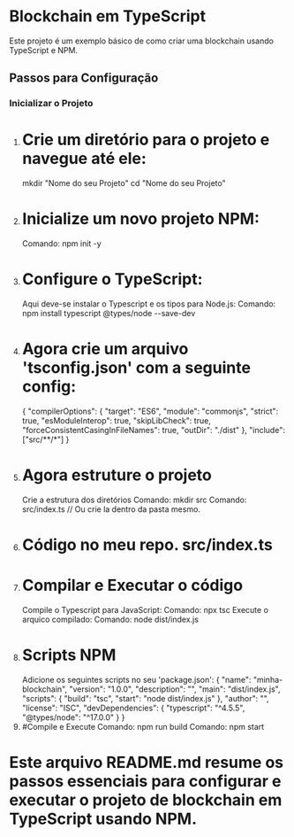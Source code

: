 # Blockchain em TypeScript

Este projeto é um exemplo básico de como criar uma blockchain usando TypeScript e NPM.

## Passos para Configuração

### Inicializar o Projeto

1. # Crie um diretório para o projeto e navegue até ele:
   mkdir "Nome do seu Projeto"
   cd "Nome do seu Projeto"
2. # Inicialize um novo projeto NPM:
   Comando: npm init -y
3. # Configure o TypeScript:
   Aqui deve-se instalar o Typescript e os tipos para Node.js:
   Comando: npm install typescript @types/node --save-dev
4. # Agora crie um arquivo 'tsconfig.json' com a seguinte config:
   {
  "compilerOptions": {
    "target": "ES6",
    "module": "commonjs",
    "strict": true,
    "esModuleInterop": true,
    "skipLibCheck": true,
    "forceConsistentCasingInFileNames": true,
    "outDir": "./dist"
  },
  "include": ["src/**/*"]
}
5. # Agora estruture o projeto
   Crie a estrutura dos diretórios
   Comando: mkdir src
   Comando: src/index.ts // Ou crie la dentro da pasta mesmo.
6. # Código no meu repo. src/index.ts
7. # Compilar e Executar o código
   Compile o Typescript para JavaScript:
   Comando: npx tsc
   Execute o arquico compilado:
   Comando: node dist/index.js
8. # Scripts NPM
   Adicione os seguintes scripts no seu 'package.json':
   {
  "name": "minha-blockchain",
  "version": "1.0.0",
  "description": "",
  "main": "dist/index.js",
  "scripts": {
    "build": "tsc",
    "start": "node dist/index.js"
  },
  "author": "",
  "license": "ISC",
  "devDependencies": {
    "typescript": "^4.5.5",
    "@types/node": "^17.0.0"
  }
}
9. #Compile e Execute
    Comando: npm run build
    Comando: npm start

# Este arquivo README.md resume os passos essenciais para configurar e executar o projeto de blockchain em TypeScript usando NPM.

   
   
   
